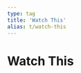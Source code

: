 ```yaml
---
type: tag
title: 'Watch This'
alias: t/watch-this
---
```


# Watch This

<TeaserList tag="Watch This" />

<OtherTags/>
